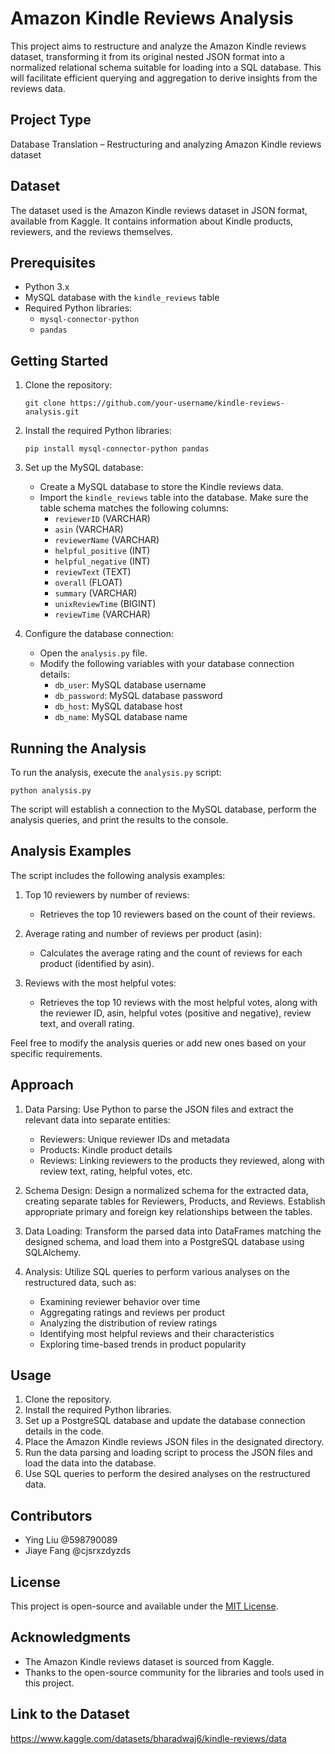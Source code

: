# Amazon Kindle Reviews Analysis

This project aims to restructure and analyze the Amazon Kindle reviews dataset, transforming it from its original nested JSON format into a normalized relational schema suitable for loading into a SQL database. This will facilitate efficient querying and aggregation to derive insights from the reviews data.

## Project Type
Database Translation – Restructuring and analyzing Amazon Kindle reviews dataset

## Dataset

The dataset used is the Amazon Kindle reviews dataset in JSON format, available from Kaggle. It contains information about Kindle products, reviewers, and the reviews themselves.

## Prerequisites

- Python 3.x
- MySQL database with the `kindle_reviews` table
- Required Python libraries:
  - `mysql-connector-python`
  - `pandas`

## Getting Started

1. Clone the repository:
   ```
   git clone https://github.com/your-username/kindle-reviews-analysis.git
   ```

2. Install the required Python libraries:
   ```
   pip install mysql-connector-python pandas
   ```

3. Set up the MySQL database:
   - Create a MySQL database to store the Kindle reviews data.
   - Import the `kindle_reviews` table into the database. Make sure the table schema matches the following columns:
     - `reviewerID` (VARCHAR)
     - `asin` (VARCHAR)
     - `reviewerName` (VARCHAR)
     - `helpful_positive` (INT)
     - `helpful_negative` (INT)
     - `reviewText` (TEXT)
     - `overall` (FLOAT)
     - `summary` (VARCHAR)
     - `unixReviewTime` (BIGINT)
     - `reviewTime` (VARCHAR)

4. Configure the database connection:
   - Open the `analysis.py` file.
   - Modify the following variables with your database connection details:
     - `db_user`: MySQL database username
     - `db_password`: MySQL database password
     - `db_host`: MySQL database host
     - `db_name`: MySQL database name

## Running the Analysis

To run the analysis, execute the `analysis.py` script:

```
python analysis.py
```

The script will establish a connection to the MySQL database, perform the analysis queries, and print the results to the console.

## Analysis Examples

The script includes the following analysis examples:

1. Top 10 reviewers by number of reviews:
   - Retrieves the top 10 reviewers based on the count of their reviews.

2. Average rating and number of reviews per product (asin):
   - Calculates the average rating and the count of reviews for each product (identified by asin).

3. Reviews with the most helpful votes:
   - Retrieves the top 10 reviews with the most helpful votes, along with the reviewer ID, asin, helpful votes (positive and negative), review text, and overall rating.

Feel free to modify the analysis queries or add new ones based on your specific requirements.


## Approach

1. Data Parsing: Use Python to parse the JSON files and extract the relevant data into separate entities:
   - Reviewers: Unique reviewer IDs and metadata
   - Products: Kindle product details
   - Reviews: Linking reviewers to the products they reviewed, along with review text, rating, helpful votes, etc.

2. Schema Design: Design a normalized schema for the extracted data, creating separate tables for Reviewers, Products, and Reviews. Establish appropriate primary and foreign key relationships between the tables.

3. Data Loading: Transform the parsed data into DataFrames matching the designed schema, and load them into a PostgreSQL database using SQLAlchemy.

4. Analysis: Utilize SQL queries to perform various analyses on the restructured data, such as:
   - Examining reviewer behavior over time
   - Aggregating ratings and reviews per product
   - Analyzing the distribution of review ratings
   - Identifying most helpful reviews and their characteristics
   - Exploring time-based trends in product popularity


## Usage

1. Clone the repository.
2. Install the required Python libraries.
3. Set up a PostgreSQL database and update the database connection details in the code.
4. Place the Amazon Kindle reviews JSON files in the designated directory.
5. Run the data parsing and loading script to process the JSON files and load the data into the database.
6. Use SQL queries to perform the desired analyses on the restructured data.

## Contributors

- Ying Liu @598790089
- Jiaye Fang @cjsrxzdyzds

## License

This project is open-source and available under the [MIT License](https://opensource.org/licenses/MIT).

## Acknowledgments

- The Amazon Kindle reviews dataset is sourced from Kaggle.
- Thanks to the open-source community for the libraries and tools used in this project.

## Link to the Dataset
https://www.kaggle.com/datasets/bharadwaj6/kindle-reviews/data
